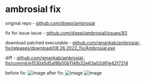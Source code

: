 # ambrosial fix

original repo - [github.com/disepi/ambrosial](https://github.com/disepi/ambrosial)

fix for issue issue - [github.com/disepi/ambrosial/issues/83](https://github.com/disepi/ambrosial/issues/83)

download patched executable - [github.com/gmankab/ambrosial-fix/releases/download/08.26.2022_fix/Ambrosial.exe](https://github.com/gmankab/ambrosial-fix/releases/download/08.26.2022_fix/Ambrosial.exe)

diff - [github.com/gmankab/ambrosial-fix/commit/e1530a5d5af8b00b114fb32e63a02d81e42f7214](https://github.com/gmankab/ambrosial-fix/commit/e1530a5d5af8b00b114fb32e63a02d81e42f7214)

before fix:
![image](https://user-images.githubusercontent.com/73340745/186926413-14d16102-37d9-42a5-abfc-b959895f2823.png)
after fix:
![image](https://user-images.githubusercontent.com/73340745/186926578-baad1ed5-bfb7-458b-bf0d-c4abf3044fc3.png)
![image](https://user-images.githubusercontent.com/73340745/186926806-e03121ce-3a93-4fed-8bf2-0ac0dfae269d.png)
